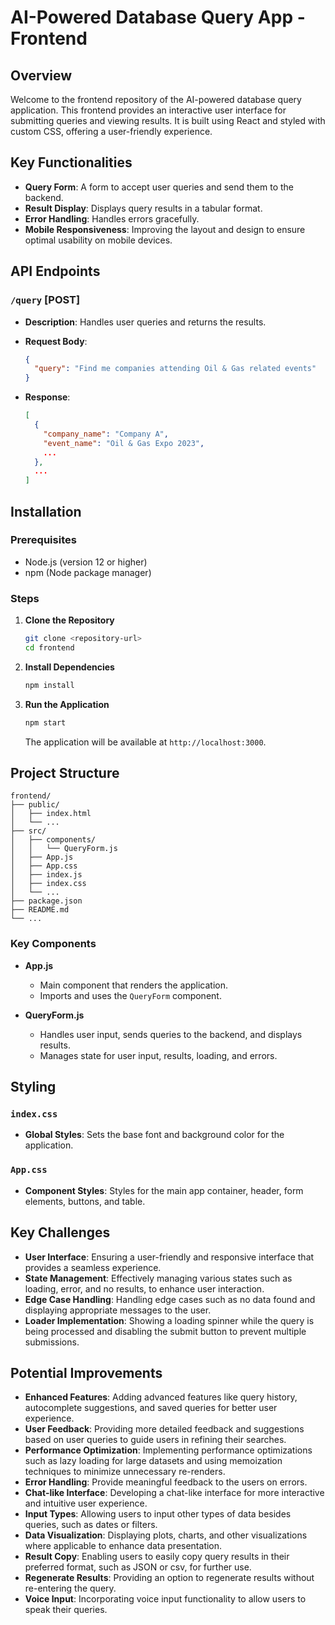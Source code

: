 # AI-Powered Database Query App - Frontend

## Overview

Welcome to the frontend repository of the AI-powered database query application. This frontend provides an interactive user interface for submitting queries and viewing results. It is built using React and styled with custom CSS, offering a user-friendly experience.

## Key Functionalities

- **Query Form**: A form to accept user queries and send them to the backend.
- **Result Display**: Displays query results in a tabular format.
- **Error Handling**: Handles errors gracefully.
- **Mobile Responsiveness**: Improving the layout and design to ensure optimal usability on mobile devices.

## API Endpoints

### `/query` [POST]

- **Description**: Handles user queries and returns the results.
- **Request Body**:

  ```json
  {
    "query": "Find me companies attending Oil & Gas related events"
  }
  ```

- **Response**:

  ```json
  [
    {
      "company_name": "Company A",
      "event_name": "Oil & Gas Expo 2023",
      ...
    },
    ...
  ]
  ```

## Installation

### Prerequisites

- Node.js (version 12 or higher)
- npm (Node package manager)

### Steps

1. **Clone the Repository**

   ```bash
   git clone <repository-url>
   cd frontend
   ```

2. **Install Dependencies**

   ```bash
   npm install
   ```

3. **Run the Application**

   ```bash
   npm start
   ```

   The application will be available at `http://localhost:3000`.

## Project Structure

```
frontend/
├── public/
│   ├── index.html
│   └── ...
├── src/
│   ├── components/
│   │   └── QueryForm.js
│   ├── App.js
│   ├── App.css
│   ├── index.js
│   ├── index.css
│   └── ...
├── package.json
├── README.md
└── ...
```

### Key Components

- **App.js**
  - Main component that renders the application.
  - Imports and uses the `QueryForm` component.

- **QueryForm.js**
  - Handles user input, sends queries to the backend, and displays results.
  - Manages state for user input, results, loading, and errors.

## Styling

### `index.css`

- **Global Styles**: Sets the base font and background color for the application.

### `App.css`

- **Component Styles**: Styles for the main app container, header, form elements, buttons, and table.

## Key Challenges

- **User Interface**: Ensuring a user-friendly and responsive interface that provides a seamless experience.
- **State Management**: Effectively managing various states such as loading, error, and no results, to enhance user interaction.
- **Edge Case Handling**: Handling edge cases such as no data found and displaying appropriate messages to the user.
- **Loader Implementation**: Showing a loading spinner while the query is being processed and disabling the submit button to prevent multiple submissions.

## Potential Improvements

- **Enhanced Features**: Adding advanced features like query history, autocomplete suggestions, and saved queries for better user experience.
- **User Feedback**: Providing more detailed feedback and suggestions based on user queries to guide users in refining their searches.
- **Performance Optimization**: Implementing performance optimizations such as lazy loading for large datasets and using memoization techniques to minimize unnecessary re-renders.
- **Error Handling**: Provide meaningful feedback to the users on errors.
- **Chat-like Interface**: Developing a chat-like interface for more interactive and intuitive user experience.
- **Input Types**: Allowing users to input other types of data besides queries, such as dates or filters.
- **Data Visualization**: Displaying plots, charts, and other visualizations where applicable to enhance data presentation.
- **Result Copy**: Enabling users to easily copy query results in their preferred format, such as JSON or csv, for further use.
- **Regenerate Results**: Providing an option to regenerate results without re-entering the query.
- **Voice Input**: Incorporating voice input functionality to allow users to speak their queries.
